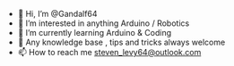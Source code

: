 - 👋 Hi, I’m @Gandalf64
- 👀 I’m interested in anything Arduino / Robotics
- 🌱 I’m currently learning Arduino & Coding
- 🤔 Any knowledge base , tips and tricks always welcome
- 📫 How to reach me steven_levy64@outlook.com 

<!---
Gandalf64/Gandalf64 is a ✨ special ✨ repository because its `README.md` (this file) appears on your GitHub profile.
You can click the Preview link to take a look at your changes.
--->
